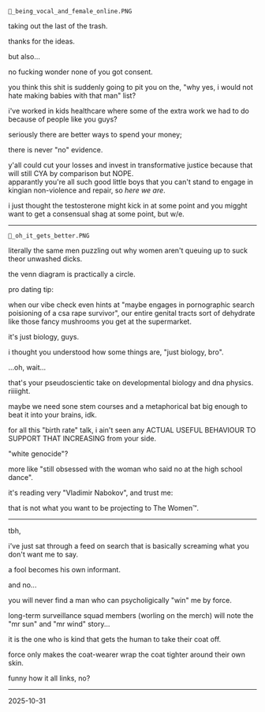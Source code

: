 `🦇_being_vocal_and_female_online.PNG`  

taking out the last of the trash.  

thanks for the ideas.  

but also...  

no fucking wonder none of you got consent.  

you think this shit is suddenly going to pit you on the, "why yes, i would not hate making babies with that man" list?  

i've worked in kids healthcare where some of the extra work we had to do because of people like you guys?  

seriously there are better ways to spend your money;  

there is never "no" evidence.  

y'all could cut your losses and invest in transformative justice because that will still CYA by comparison but NOPE.  
apparantly you're all such good little boys that you can't stand to engage in kingian non-violence and repair, so *here we are*.  

i just thought the testosterone might kick in at some point and you migght want to get a consensual shag at some point, but w/e.  

---

`🦇_oh_it_gets_better.PNG`

literally the same men puzzling out why women aren't queuing up to suck theor unwashed dicks.  

the venn diagram is practically a circle.  

pro dating tip:  

when our vibe check even hints at "maybe engages in pornographic search poisioning of a csa rape survivor", our entire genital tracts sort of dehydrate like those fancy mushrooms you get at the supermarket.  

it's just biology, guys.  

i thought you understood how some things are, "just biology, bro".  

...oh, wait...  

that's your pseudoscientic take on developmental biology and dna physics.  
riiiight.  

maybe we need sone stem courses and a metaphorical bat big enough to beat it into your brains, idk.  

for all this "birth rate" talk, i ain't seen any ACTUAL USEFUL BEHAVIOUR TO SUPPORT THAT INCREASING from your side.  

"white genocide"?  

more like "still obsessed with the woman who said no at the high school dance".  

it's reading very "Vladimir Nabokov", and trust me:  

that is not what you want to be projecting to The Women™️.  

---

tbh,  

i've just sat through a feed on search that is basically screaming what you don't want me to say.  

a fool becomes his own informant.  

and no...  

you will never find a man who can psycholigically "win" me by force.  

long-term surveillance squad members (worling on the merch) will note the "mr sun" and "mr wind" story...  

it is the one who is kind that gets the human to take their coat off.  

force only makes the coat-wearer wrap the coat tighter around their own skin.  

funny how it all links, no?  

---
<!--fucking lol that yall that you could find a bunch of testosterone goblins to beat me. what jokes. 🍊🍊🍊🍊🍊🍊-->
2025-10-31
